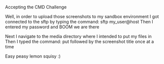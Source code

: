 Accepting the CMD Challenge

Well, in order to upload those screenshots to my sandbox environment 
I got connected to the sftp by typing the command:
sftp my_user@host
Then I entered my password and BOOM we are there

Next I navigate to the media directory where I intended to put my files in
Then I typed the command:
put followed by the screenshot title once at a time

Easy peasy lemon squisy :)
